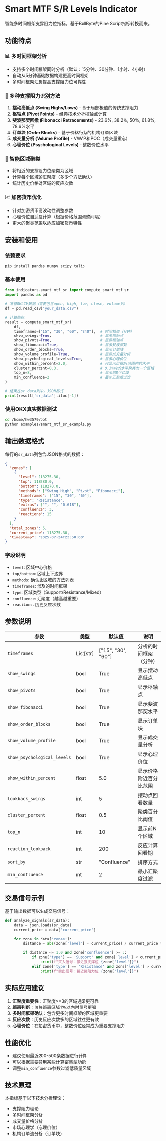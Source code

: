 # Smart MTF S/R Levels Indicator

智能多时间框架支撑阻力位指标，基于BullByte的Pine Script指标转换而来。

## 功能特点

### 📊 多时间框架分析
- 支持多个时间框架同时分析（默认：15分钟、30分钟、1小时、4小时）
- 自动从5分钟基础数据构建更高时间框架
- 多时间框架汇聚提高支撑阻力位可靠性

### 🎯 多种支撑阻力识别方法
1. **摆动高低点 (Swing Highs/Lows)** - 基于局部极值的传统支撑阻力
2. **枢轴点 (Pivot Points)** - 经典技术分析枢轴点计算
3. **斐波那契回撤 (Fibonacci Retracements)** - 23.6%, 38.2%, 50%, 61.8%, 78.6%水平
4. **订单块 (Order Blocks)** - 基于价格行为的机构订单区域
5. **成交量分析 (Volume Profile)** - VWAP和POC（成交量重心）
6. **心理价位 (Psychological Levels)** - 整数价位水平

### 🧠 智能区域聚类
- 将相近的支撑阻力位聚类为区域
- 计算每个区域的汇聚度（多少个方法确认）
- 统计历史价格对区域的反应次数

### 📈 加密货币优化
- 针对加密货币高波动性调整参数
- 心理价位自适应计算（根据价格范围调整间隔）
- 更大的聚类范围以适应加密货币特性

## 安装和使用

### 依赖要求
```bash
pip install pandas numpy scipy talib
```

### 基本使用

```python
from indicators.smart_mtf_sr import compute_smart_mtf_sr
import pandas as pd

# 准备OHLCV数据（需要包含open, high, low, close, volume列）
df = pd.read_csv("your_data.csv")

# 计算指标
result = compute_smart_mtf_sr(
    df, 
    timeframes=["15", "30", "60", "240"],  # 时间框架（分钟）
    show_swings=True,                      # 显示摆动点
    show_pivots=True,                      # 显示枢轴点
    show_fibonacci=True,                   # 显示斐波那契
    show_order_blocks=True,                # 显示订单块
    show_volume_profile=True,              # 显示成交量分析
    show_psychological_levels=True,        # 显示心理价位
    show_within_percent=2.0,               # 只显示价格2%范围内的水平
    cluster_percent=0.3,                   # 0.3%内的水平聚类为一个区域
    top_n=8,                               # 显示前8个区域
    min_confluence=2                       # 最小汇聚度过滤
)

# 结果在sr_data列中，JSON格式
print(result['sr_data'].iloc[-1])
```

### 使用OKX真实数据测试

```bash
cd /home/hw3579/bot
python examples/smart_mtf_sr_example.py
```

## 输出数据格式

每行的`sr_data`列包含JSON格式的数据：

```json
{
  "zones": [
    {
      "level": 118275.30,
      "top": 118280.0,
      "bottom": 118270.0,
      "methods": ["Swing High", "Pivot", "Fibonacci"],
      "timeframes": ["15", "30", "60"],
      "type": "Resistance",
      "extras": ["", "", "0.618"],
      "confluence": 3,
      "reactions": 15
    }
  ],
  "total_zones": 5,
  "current_price": 118275.30,
  "timestamp": "2025-07-24T23:50:00"
}
```

### 字段说明
- `level`: 区域中心价格
- `top/bottom`: 区域上下边界
- `methods`: 确认此区域的方法列表
- `timeframes`: 涉及的时间框架
- `type`: 区域类型（Support/Resistance/Mixed）
- `confluence`: 汇聚度（越高越重要）
- `reactions`: 历史反应次数

## 参数说明

| 参数 | 类型 | 默认值 | 说明 |
|------|------|--------|------|
| `timeframes` | List[str] | ["15", "30", "60"] | 分析的时间框架（分钟） |
| `show_swings` | bool | True | 显示摆动高低点 |
| `show_pivots` | bool | True | 显示枢轴点 |
| `show_fibonacci` | bool | True | 显示斐波那契水平 |
| `show_order_blocks` | bool | True | 显示订单块 |
| `show_volume_profile` | bool | True | 显示成交量分析 |
| `show_psychological_levels` | bool | True | 显示心理价位 |
| `show_within_percent` | float | 5.0 | 显示价格附近百分比范围 |
| `lookback_swings` | int | 5 | 摆动点回看数量 |
| `cluster_percent` | float | 0.5 | 聚类百分比阈值 |
| `top_n` | int | 10 | 显示前N个区域 |
| `reaction_lookback` | int | 200 | 反应计算回看期 |
| `sort_by` | str | "Confluence" | 排序方式 |
| `min_confluence` | int | 2 | 最小汇聚度过滤 |

## 交易信号示例

基于输出数据可以生成交易信号：

```python
def analyze_signals(sr_data):
    data = json.loads(sr_data)
    current_price = data['current_price']
    
    for zone in data['zones']:
        distance = abs(zone['level'] - current_price) / current_price * 100
        
        if distance <= 1.0 and zone['confluence'] >= 3:
            if zone['type'] == 'Support' and zone['level'] < current_price:
                print(f"买入信号：接近强支撑位 {zone['level']}")
            elif zone['type'] == 'Resistance' and zone['level'] > current_price:
                print(f"卖出信号：接近强阻力位 {zone['level']}")
```

## 实际应用建议

1. **汇聚度重要性**：汇聚度>=3的区域通常更可靠
2. **距离判断**：价格距离区域1%以内时信号更强
3. **多时间框架确认**：包含更多时间框架的区域更重要
4. **反应次数**：历史反应次数多的区域往往更有效
5. **心理价位**：在加密货币中，整数价位经常成为重要支撑阻力

## 性能优化

- 建议使用最近200-500条数据进行计算
- 可以根据需要禁用某些计算密集型功能
- 调整`min_confluence`参数过滤低质量区域

## 技术原理

本指标基于以下技术分析理论：
- 支撑阻力理论
- 多时间框架分析
- 成交量价格分析
- 市场心理学（心理价位）
- 机构订单流分析（订单块）
